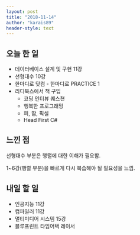 ```yaml
---
layout: post
title: "2018-11-14"
author: "karais89"
header-style: text
---
```


## 오늘 한 일

- 데이터베이스 설계 및 구현 11강
- 선형대수 10강
- 한마디로 닷컴 - 한마디로 PRACTICE 1
- 리디북스에서 책 구입
	- 코딩 인터뷰 퀘스쳔
	- 행복한 프로그래밍
	- 피, 땀, 픽셀
	- Head First C#

## 느낀 점

선형대수 부분은 행렬에 대한 이해가 필요함.

1~6강(행렬 부분)을 빠르게 다시 복습해야 될 필요성을 느낌.

## 내일 할 일

- 인공지능 11강
- 컴파일러 11강
- 멀티미디어 시스템 15강
- 블루프린트 타임어택 레이서